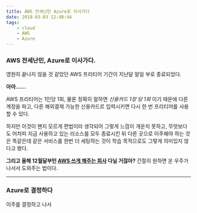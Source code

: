 ```yaml
---
title: AWS 전세난민 Azure로 이사가다
date: 2018-03-03 12:40:44
tags:
    - cloud
    - AWS
    - Azure
---
```


### AWS 전세난민, Azure로 이사가다.

영원히 끝나지 않을 것 같았던 AWS 프리티어 기간이 지난달 말일 부로 종료되었다.

**아아......**

AWS 프리티어는 1인당 1회, 물론 정확히 말하면 *신용카드 1장 당 1회* 이기 때문에 다른 계정을 파고, 다른 해외결제 가능한 신용카드르 입력시키면 다시 한 번 프리티어를 사용할 수 있다.

하지만 이것이 왠지 모르게 편법이라 생각되어 그렇게 느낌이 개운치 못하고, 무엇보다도 어차피 지금 사용하고 있는 리소스를 모두 종료시킨 뒤 다른 곳으로 이주해야 하는 것은 똑같은데 같은 서비스를 한번 더 세팅하는 것이 학습 목적으로도 그렇게 의미있지 않다고 봤다. 

**그리고 올해 12월달부턴 [AWS 쓰게 해주는 회사](https://www.youtube.com/watch?v=0sHILE2hd3c) 다닐 거잖아?** 간절히 원하면 온 우주가 나서서 도와주는 법이다. 

---

### Azure로 결정하다

이주를 결정하고 나서 
